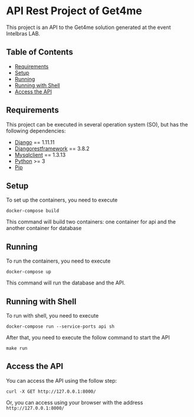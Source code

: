 # API Rest Project of Get4me

This project is an API to the Get4me solution generated at the event Intelbras LAB.

## Table of Contents

* [Requirements](#requirements)
* [Setup](#setup)
* [Running](#running)
* [Running with Shell](#running-with-shell)
* [Access the API](#access-the-api)

## Requirements

This project can be executed in several operation system (SO), but has the following dependencies:
* [Django](https://www.djangoproject.com/) == 1.11.11
* [Djangorestframework](http://www.django-rest-framework.org/) == 3.8.2
* [Mysqlclient](https://mysqlclient.readthedocs.io/) == 1.3.13
* [Python](https://www.python.org/) >= 3
* [Pip](http://www.pip-installer.org/en/latest/)

## Setup

To set up the containers, you need to execute

```
docker-compose build
```

This command will build two containers: one container for api and the another container for database

## Running

To run the containers, you need to execute

```
docker-compose up
```

This command will run the database and the API.

## Running with Shell

To run with shell, you need to execute

```
docker-compose run --service-ports api sh
```

After that, you need to execute the follow command to start the API

```
make run
```

## Access the API

You can access the API using the follow step:

```
curl -X GET http://127.0.0.1:8000/
```

Or, you can access using your browser with the address ```http://127.0.0.1:8000/```
